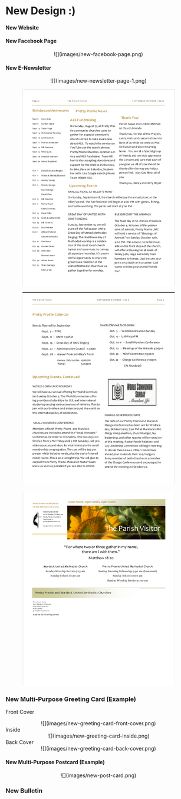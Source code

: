 # New Design :) 

#### New Website

#### New Facebook Page

<center>
![](images/new-facebook-page.png)
</center>

#### New E-Newsletter
<center>
![](images/new-newsletter-page-1.png)

![](images/new-newsletter-page-2.png)

![](images/new-newsletter-page-3.png)

![](images/new-newsletter-page-4.png)
</center>

### New Multi-Purpose Greeting Card (Example)

Front Cover<br>
<center>
![](images/new-greeting-card-front-cover.png)
</center>
Inside<br>
<center>
![](images/new-greeting-card-inside.png)
</center>
Back Cover<br>
<center>
![](images/new-greeting-card-back-cover.png)
</center>

#### New Multi-Purpose Postcard (Example)

<center>
![](images/new-post-card.png)
</center>

### New Bulletin


